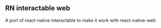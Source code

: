 RN interactable web
-------------------

A port of react-native interactable to make it work with react-native-web

